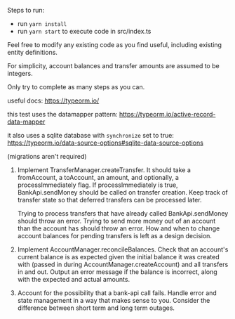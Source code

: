 Steps to run:
- run `yarn install`
- run `yarn start` to execute code in src/index.ts


Feel free to modify any existing code as you find useful, including existing entity definitions.

For simplicity, account balances and transfer amounts are assumed to be integers.

Only try to complete as many steps as you can.

useful docs: https://typeorm.io/

this test uses the datamapper pattern: https://typeorm.io/active-record-data-mapper

it also uses a sqlite database with `synchronize` set to true: https://typeorm.io/data-source-options#sqlite-data-source-options

(migrations aren't required)


1. Implement TransferManager.createTransfer. It should take a fromAccount, a toAccount, an amount, and optionally,
   a processImmediately flag. If processImmediately is true, BankApi.sendMoney should be called on transfer creation.
   Keep track of transfer state so that deferred transfers can be processed later. 
   
   Trying to process transfers that have already called BankApi.sendMoney should throw an error.
   Trying to send more money out of an account than the account has should throw an error.
   How and when to change account balances for pending transfers is left as a design decision.

2. Implement AccountManager.reconcileBalances. Check that an account's current balance is as expected given the initial balance
   it was created with (passed in during AccountManager.createAccount) and all transfers in and out. Output an error message 
   if the balance is incorrect, along with the expected and actual amounts. 
 
3. Account for the possibility that a bank-api call fails. Handle error and state management in a way that makes sense 
   to you. Consider the difference between short term and long term outages.
